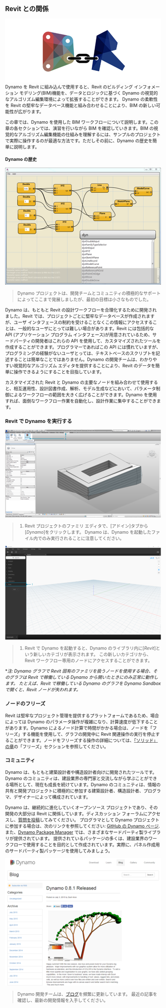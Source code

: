 

## Revit との関係

![関係](images/8-1/link.png) Dynamo を Revit に組み込んで使用すると、Revit のビルディング インフォメーション モデリング(BIM)機能を、データとロジックに基づく Dynamo の視覚的なアルゴリズム編集環境によって拡張することができます。 Dynamo の柔軟性を Revit の堅牢なデータベース機能と組み合わせることにより、BIM の新しい可能性が広がります。

この章では、Dynamo を使用した BIM ワークフローについて説明します。この章の各セクションでは、演習を行いながら BIM を確認していきます。BIM の視覚的なアルゴリズム編集機能の仕組みを理解するには、サンプルのプロジェクトで実際に操作するのが最適な方法です。ただしその前に、Dynamo の歴史を簡単に説明します。

#### Dynamo の歴史

![歴史](images/8-1/earlyScreenshot.png)

> Dynamo プロジェクトは、開発チームとコミュニティの積極的なサポートによってここまで発展しましたが、最初の目標は小さなものでした。

Dynamo は、もともと Revit の設計ワークフローを合理化するために開発されました。Revit では、プロジェクトごとに堅牢なデータベースが作成されますが、ユーザ インタフェースの制約を受けることなくこの情報にアクセスすることは、一般的なユーザにとっては難しい場合があります。Revit には包括的な API (アプリケーション プログラム インタフェース)が用意されているため、サードパーティの開発者はこれらの API を使用して、カスタマイズされたツールを作成することができます。プログラマーであればこの API には慣れていますが、プログラミングの経験がないユーザとっては、テキストベースのスクリプトを記述することは簡単なことではありません。Dynamo の開発チームは、わかりやすい視覚的なアルゴリズム エディタを提供することにより、Revit のデータを簡単に操作できるようにすることを目指しています。

カスタマイズされた Revit と Dynamo の主要なノードを組み合わせて使用すると、相互運用性、設計図書作成、解析、モデル生成などにおいて、パラメータ制御によるワークフローの範囲を大きく広げることができます。Dynamo を使用すれば、面倒なワークフロー作業を自動化し、設計作業に集中することができます。

### Revit で Dynamo を実行する

![関係](images/8-1/01.png)

> 1. Revit プロジェクトのファミリ エディタで、[アドイン]タブから[*Dynamo*]をクリックします。 Dynamo は、Dynamo を起動したファイル内でのみ実行されることに注意してください。

![関係](images/8-1/00.png)

> 1. Revit で Dynamo を起動すると、Dynamo のライブラリ内に[*Revit*]という新しいカテゴリが表示されます。 この新しいカテゴリから、Revit ワークフロー専用のノードにアクセスすることができます。

**注: Dynamo グラフで Revit 固有のファミリを扱うノードを使用する場合、そのグラフは Revit で稼働している Dynamo から開いたときにのみ正常に動作します。 たとえば、Revit で稼働している Dynamo のグラフを Dynamo Sandbox で開くと、Revit ノードが失われます。*

### ノードのフリーズ

Revit は堅牢なプロジェクト管理を提供するプラットフォームであるため、場合によっては Dynamo のパラメータ操作が複雑になり、計算速度が低下することがあります。Dynamo によるノード計算で時間がかかる場合は、ノードを「フリーズ」する機能を使用して、グラフの開発中に Revit 関連操作の実行を停止することができます。ノードをフリーズする操作の詳細については、[「ソリッド」の章](../05_Geometry-for-Computational-Design/5-6_solids.md#freezing)の「フリーズ」セクションを参照してください。

### コミュニティ

Dynamo は、もともと建築設計者や構造設計者向けに開発されたツールです。Dynamo のコミュニティは、建設業界の専門家と交流しながら学ぶことができる場所として、現在も成長を続けています。Dynamo のコミュニティは、情報の共有と開発プロジェクトに積極的に参加する建築設計者、構造設計者、プログラマ、デザイナーによって構成されています。

Dynamo は、継続的に進化していくオープンソース プロジェクトであり、その開発の大部分は Revit に関係しています。ディスカッション フォーラムにアクセスし、[質問を投稿](http://dynamobim.org/forums/forum/dyn/)してみてください。 プログラマとして Dynamo プロジェクトに参加する場合は、次のリンクを参照してください: [GitHub の Dynamo ページ](https://github.com/DynamoDS/Dynamo). また、[Dynamo Package Manager](http://dynamopackages.com/) では、さまざまなサードパーティ製ライブラリが提供されています。 提供されているパッケージの多くは、建設業界のワークフローで使用することを目的として作成されています。実際に、パネル作成用のサードパーティ製パッケージを使用してみましょう。

![ブログ](images/8-1/blog.png)

> Dynamo 開発チームは、[ブログ](http://dynamobim.com/blog/)を頻繁に更新しています。 最近の記事を確認し、最新の開発情報を入手してください。

